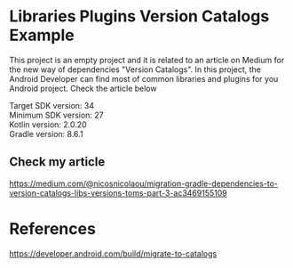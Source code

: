 # Libraries Plugins Version Catalogs Example
This project is an empty project and it is related to an article on Medium for the new way of dependencies "Version Catalogs".
In this project, the Android Developer can find most of common libraries and plugins for you Android project.
Check the article below

Target SDK version: 34 <br />
Minimum SDK version: 27 <br />
Kotlin version: 2.0.20 <br />
Gradle version: 8.6.1 <br />

## Check my article

https://medium.com/@nicosnicolaou/migration-gradle-dependencies-to-version-catalogs-libs-versions-toms-part-3-ac3469155109 <br />

# References

https://developer.android.com/build/migrate-to-catalogs <br />
